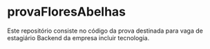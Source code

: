 # provaFloresAbelhas
Este repositório consiste no código da prova destinada para vaga de estagiário Backend da empresa incluir tecnologia.
